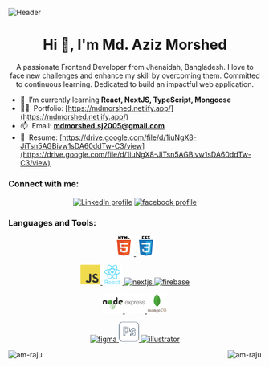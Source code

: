![Header](https://i.ibb.co/rpPLvQk/git-banner.jpg)
<h1 align="center">Hi 👋, I'm Md. Aziz Morshed</h1>
<p align="center">A passionate Frontend Developer from Jhenaidah, Bangladesh. I love to face new challenges and enhance my skill by overcoming them. Committed to continuous learning. Dedicated to build an impactful web application.</p>




- 🌱 &nbsp;I’m currently learning **React, NextJS, TypeScript, Mongoose**
- 👨‍💻 &nbsp;Portfolio: [https://mdmorshed.netlify.app/](https://mdmorshed.netlify.app/)
- 📫 &nbsp;Email: **mdmorshed.sj2005@gmail.com**
- 📄 &nbsp;Resume: [https://drive.google.com/file/d/1iuNgX8-JiTsn5AGBivw1sDA60ddTw-C3/view](https://drive.google.com/file/d/1iuNgX8-JiTsn5AGBivw1sDA60ddTw-C3/view)

<h3 align="left">Connect with me:</h3>
<p align="center">
<a href="https://www.linkedin.com/in/md-aziz-morshed-4b1462280/" target="_blank"><img align="center" src="https://i.ibb.co/VT2R6LY/linkedin.png" alt="LinkedIn profile" height="35" width="130" /></a>
<a href="https://www.facebook.com/profile.php?id=61558277339618" target="_blank"><img align="center" src="https://i.ibb.co/3NBpdMt/facebook6.png" alt="facebook profile" height="35" width="130" /></a>
</p>

<h3 align="left">Languages and Tools:</h3>
<p align="center"> <a href="https://www.w3.org/html/" target="_blank" rel="noreferrer"> <img src="https://raw.githubusercontent.com/devicons/devicon/master/icons/html5/html5-original-wordmark.svg" alt="html5" width="40" height="40"/> </a> <a href="https://www.w3schools.com/css/" target="_blank" rel="noreferrer"> <img src="https://raw.githubusercontent.com/devicons/devicon/master/icons/css3/css3-original-wordmark.svg" alt="css3" width="40" height="40"/> </a>     </p>
  
<p align="center"> <a href="https://developer.mozilla.org/en-US/docs/Web/JavaScript" target="_blank" rel="noreferrer"> <img src="https://raw.githubusercontent.com/devicons/devicon/master/icons/javascript/javascript-original.svg" alt="javascript" width="40" height="40"/> </a><a href="https://reactjs.org/" target="_blank" rel="noreferrer"> <img src="https://raw.githubusercontent.com/devicons/devicon/master/icons/react/react-original-wordmark.svg" alt="react" width="40" height="40"/> </a><a href="https://nextjs.org/" target="_blank" rel="noreferrer"> <img src="https://cdn.worldvectorlogo.com/logos/nextjs-2.svg" alt="nextjs" width="40" height="40"/> </a><a href="https://firebase.google.com/" target="_blank" rel="noreferrer"> <img src="https://www.vectorlogo.zone/logos/firebase/firebase-icon.svg" alt="firebase" width="40" height="40"/> </a>     </p>


<p align="center"> <a href="https://nodejs.org" target="_blank" rel="noreferrer"> <img src="https://raw.githubusercontent.com/devicons/devicon/master/icons/nodejs/nodejs-original-wordmark.svg" alt="nodejs" width="40" height="40"/> </a><a href="https://expressjs.com" target="_blank" rel="noreferrer"> <img src="https://raw.githubusercontent.com/devicons/devicon/master/icons/express/express-original-wordmark.svg" alt="express" width="40" height="40"/> </a><a href="https://www.mongodb.com/" target="_blank" rel="noreferrer"> <img src="https://raw.githubusercontent.com/devicons/devicon/master/icons/mongodb/mongodb-original-wordmark.svg" alt="mongodb" width="40" height="40"/> </a>     </p>

<p align="center">  <a href="https://www.figma.com/" target="_blank" rel="noreferrer"> <img src="https://www.vectorlogo.zone/logos/figma/figma-icon.svg" alt="figma" width="40" height="40"/> </a><a href="https://www.photoshop.com/en" target="_blank" rel="noreferrer"> <img src="https://raw.githubusercontent.com/devicons/devicon/master/icons/photoshop/photoshop-line.svg" alt="photoshop" width="40" height="40"/> </a>   <a href="https://www.adobe.com/in/products/illustrator.html" target="_blank" rel="noreferrer"> <img src="https://www.vectorlogo.zone/logos/adobe_illustrator/adobe_illustrator-icon.svg" alt="illustrator" width="40" height="40"/> </a>      </p>

<p><img align="left" src="https://github-readme-stats.vercel.app/api/top-langs?username=am-raju&show_icons=true&locale=en&layout=compact" alt="am-raju" /></p>
<p><img align="right" src="https://github-readme-stats.vercel.app/api?username=am-raju&show_icons=true&theme=transparent" alt="am-raju" /></p>


